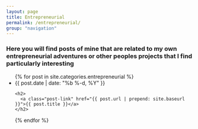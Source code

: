 ```yaml
---
layout: page
title: Entrepreneurial
permalink: /entrepreneurial/
group: "navigation"
---
```


### Here you will find posts of mine that are related to my own entrepreneurial adventures or other peoples projects that I find particularly interesting
<ul class="post-list">
{% for post in site.categories.entrepreneurial %}
  <li>
    <span class="post-meta">{{ post.date | date: "%b %-d, %Y" }}</span>

    <h2>
      <a class="post-link" href="{{ post.url | prepend: site.baseurl }}">{{ post.title }}</a>
    </h2>
  </li>
{% endfor %}
</ul>